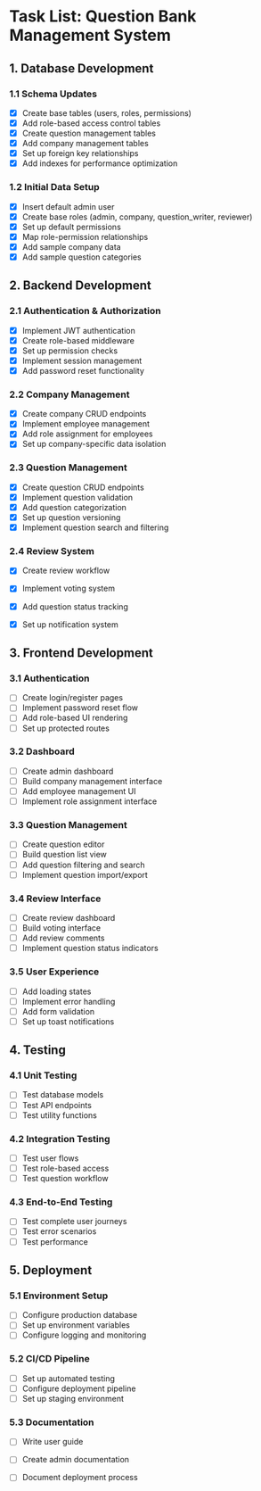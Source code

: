 # Task List: Question Bank Management System

## 1. Database Development

### 1.1 Schema Updates
- [x] Create base tables (users, roles, permissions)
- [x] Add role-based access control tables
- [x] Create question management tables
- [x] Add company management tables
- [x] Set up foreign key relationships
- [x] Add indexes for performance optimization

### 1.2 Initial Data Setup
- [x] Insert default admin user
- [x] Create base roles (admin, company, question_writer, reviewer)
- [x] Set up default permissions
- [x] Map role-permission relationships
- [x] Add sample company data
- [x] Add sample question categories

## 2. Backend Development

### 2.1 Authentication & Authorization
- [x] Implement JWT authentication
- [x] Create role-based middleware
- [x] Set up permission checks
- [x] Implement session management
- [x] Add password reset functionality

### 2.2 Company Management
- [x] Create company CRUD endpoints
- [x] Implement employee management
- [x] Add role assignment for employees
- [x] Set up company-specific data isolation

### 2.3 Question Management
- [x] Create question CRUD endpoints
- [x] Implement question validation
- [x] Add question categorization
- [x] Set up question versioning
- [x] Implement question search and filtering

### 2.4 Review System
- [x] Create review workflow
- [x] Implement voting system
- [x] Add question status tracking
- [x] Set up notification system


## 3. Frontend Development

### 3.1 Authentication
- [ ] Create login/register pages
- [ ] Implement password reset flow
- [ ] Add role-based UI rendering
- [ ] Set up protected routes

### 3.2 Dashboard
- [ ] Create admin dashboard
- [ ] Build company management interface
- [ ] Add employee management UI
- [ ] Implement role assignment interface

### 3.3 Question Management
- [ ] Create question editor
- [ ] Build question list view
- [ ] Add question filtering and search
- [ ] Implement question import/export

### 3.4 Review Interface
- [ ] Create review dashboard
- [ ] Build voting interface
- [ ] Add review comments
- [ ] Implement question status indicators

### 3.5 User Experience
- [ ] Add loading states
- [ ] Implement error handling
- [ ] Add form validation
- [ ] Set up toast notifications

## 4. Testing

### 4.1 Unit Testing
- [ ] Test database models
- [ ] Test API endpoints
- [ ] Test utility functions

### 4.2 Integration Testing
- [ ] Test user flows
- [ ] Test role-based access
- [ ] Test question workflow

### 4.3 End-to-End Testing
- [ ] Test complete user journeys
- [ ] Test error scenarios
- [ ] Test performance

## 5. Deployment

### 5.1 Environment Setup
- [ ] Configure production database
- [ ] Set up environment variables
- [ ] Configure logging and monitoring

### 5.2 CI/CD Pipeline
- [ ] Set up automated testing
- [ ] Configure deployment pipeline
- [ ] Set up staging environment

### 5.3 Documentation
- [ ] Write user guide
- [ ] Create admin documentation
- [ ] Document deployment process


